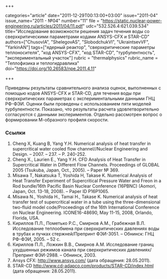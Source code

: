 +++

categories="article"
date="2011-12-29T00:13:00+03:00"
issue="2011-04"
issue_name="2011 - №04"
number="11"
file = "https://static.nuclear-power-engineering.ru/articles/2011/04/11.pdf"
udc="532.526.4:621.039.534"
title="Исследование возможности решения задач течения воды со сверхкритическими параметрами кодами ANSYS-CFX и STAR-CD"
authors=["ChusovIA", "ShelegovAS", "SlobodchukVI", "UkraintsevVF", "YarkinAN"]
tags=["ядерный реактор", "сверхкритические параметры теплоносителя", "код ANSYS-CFX", "код STAR-CD", "турбулентность", "экспериментальный участок"]
rubric = "thermalphysics"
rubric_name = "Теплофизика и теплогидравлика"
doi="https://doi.org/10.26583/npe.2011.4.11"

+++

Приведены результаты сравнительного анализа оценок, выполненных с помощью кодов ANSYS-CFX и STAR-CD, для течения воды при сверхкритических параметрах с экспериментальными данными ГНЦ РФ-ФЭИ. Оценки были проведены с использованием пяти моделей турбулентности. Показано, что результаты расчета удовлетворительно согласуются с данными экспериментов. Отдельно рассмотрен вопрос о формировании М-образного профиля скорости.

### Ссылки

1. Cheng X, Kuang B, Yang Y.H. Numerical analysis of heat transfer in supercritical water cooled flow channel//Nuclear Engineering and Design. – 2007. – 237. – Р. 240-252.
2. Cheng X., Laurien E., Yang Y.H. CFD Analysis of Heat Transfer in Supercritical Water in Different Flow Channels. Proceedings of GLOBAL 2005 (Tsukuba, Japan, Oct., 2005). – Paper № 369.
3. Misawa T, Nakatsuka T, Yoshida H, Takase K. Numerical Analysis of Heat Transfer Experiment of Supercritical Pressure Water and Freon in a Rod bundle/16th Pacific Basin Nuclear Conference (16PBNC) (Aomori, Japan, Oct. 13-18, 2008). – Paper ID P16P1065.
4. Misawa N., Yoshida H., Tamai H., Takase K. Numerical analysis of heat transfer test of supercritical water in a tube using the three-dimensional two-fluid model code/Proceedings of the 16th International Conference on Nuclear Engineering. ICONE16-48690, May 11-15, 2008, Orlando, Florida, USA.
5. Кириллов П.Л., Пометько Р.С., Смирнов А.М., Грабежная В.Л. Исследование теплообмена при сверхкритических давлениях воды в трубах и пучках стержней/Препринт ФЭИ-3051. – Обнинск: ГНЦ РФ-ФЭИ, 2005. – 52 с.
6. Кириллов П.Л., Ложкин В.В., Смирнов А.М. Исследование границ ухудшенных режимов канала при сверхкритических давлениях/Препринт ФЭИ-2988. – Обнинск, 2003.
7. Ansys CFX: http://www.ansys.com/ (дата обращения: 28.05.2011).
8. STAR-CD http://www.cd-adapco.com/products/STAR-CD/index.html (дата обращения: 28.05.2011).